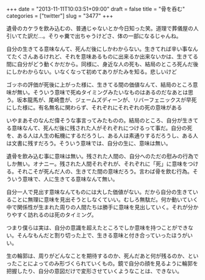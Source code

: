 +++
date = "2013-11-11T10:03:51+09:00"
draft = false
title = "骨を呑む"
categories = ["twitter"]
slug = "3477"
+++

遺骨のカケラを飲み込むの、普通じゃないとか今日知った笑。道理で葬儀屋の人引いてた訳だ…。そりゃ糞で出ちゃうけどさ、体の一部になるじゃんね。

自分の生きてる意味なんて、死んだ後にしかわからない。生きてれば辛い事なんてたくさんあるけれど、それを意味あるものに出来るか出来ないかは、生きてる間に自分がどう動くかだから。同様に、身近な人の死も、結局のところ死んだ後にしかわからない。いなくなって初めてありがたみを知る。悲しいけど

ゴッホの評価が死後に上がった様に、生きてる間の価値なんて、結局のところ意味が無い。そういう意味で死ぬタイミングみたいなものはあるのだなあとは思う。坂本龍馬が、尾崎豊が、ジェームズディーンが、リバーフェニックスが早死にした様に。有名無名に関わらず、それぞれにそれぞれの死の意味がある

いやまあそのなんだ偉そうな事言ってみたものの。結局のところ、自分が生きてる意味なんて、死んだ後に残された人がそれぞれにつけるって事だ。自分の死を、ある人は人生の転機にするだろうし、ある人は素通りするだろうし、ある人は文書に残すだろう。そういう意味では、自分の生に、意味は無い。

遺骨を飲み込む事に意味は無い。残された人間の、自分へのただの慰みの行為でしか無い。オナニー。残された人間それぞれが、それぞれに「死」に意味をつける。それこそが死んだ人の、生きてた間の意味だろう。言わば骨を飲む行為。そういう意味で、人に生きてる意味なんて無い。

自分一人で見出す意味なんてものには大した価値がない。だから自分の生きていることに無理に意味を見出そうとしなくていい。むしろ無駄だ。何か動いていく中で関係性が生まれた周りの人間たちは勝手に意味を見出していく。それが分かりやすく訪れるのは死のタイミング。

つまり僕らは実は、自分の意識を超えたところでしか意味を持つことができない。そんなもんだと割り切った上で、生きる意味と付き合っていったほうがいい。

生の輪郭は、周りがどんなことを期待するのか、死んだあと何が残るのか、といったことによってのみ形づくられていくもの。鏡で自分の顔を見るように輪郭を把握したり、自分の意図だけで変形させていくようなことは、できない。
